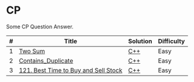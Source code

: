 # CP
Some CP Question Answer.

| # | Title | Solution | Difficulty |
|---| ----- | -------- | ---------- |
|1|[Two Sum](https://leetcode.com/problems/two-sum/)| [C++](./Array/1_Two_Sum.cpp)|Easy|
|2|[Contains_Duplicate](https://leetcode.com/problems/contains-duplicate/)| [C++](./Array/217_Contains_Duplicate.cpp)|Easy|
|3|[121. Best Time to Buy and Sell Stock](https://leetcode.com/problems/best-time-to-buy-and-sell-stock/)| [C++](./Array/121_Best_Time_to_Buy_and_Sell_Stock.cpp)|Easy|
